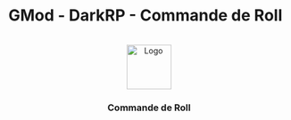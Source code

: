 # GMod - DarkRP - Commande de Roll
<br />
<div align="center">
  <a href="https://github.com/nathack-dev/gmod-rp-roll">
    <img src="présentation.png" alt="Logo" width="80" height="80">
  </a>

  <h3 align="center">Commande de Roll</h3>
